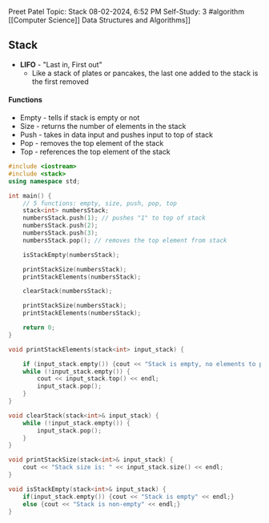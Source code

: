 Preet Patel
Topic: Stack
08-02-2024, 6:52 PM
Self-Study: 3
#algorithm 
[[Computer Science]]
Data Structures and Algorithms]]

## Stack
- **LIFO** - "Last in, First out"
	- Like a stack of plates or pancakes, the last one added to the stack is the first removed
#### Functions
- Empty - tells if stack is empty or not
- Size - returns the number of elements in the stack
- Push - takes in data input and pushes input to top of stack 
- Pop - removes the top element of the stack
- Top - references the top element of the stack

``` c++
#include <iostream>
#include <stack>
using namespace std;

int main() {   
    // 5 functions: empty, size, push, pop, top
    stack<int> numbersStack;
    numbersStack.push(1); // pushes "1" to top of stack
    numbersStack.push(2);
    numbersStack.push(3);
    numbersStack.pop(); // removes the top element from stack

    isStackEmpty(numbersStack);

    printStackSize(numbersStack);
    printStackElements(numbersStack);

    clearStack(numbersStack);

    printStackSize(numbersStack);
    printStackElements(numbersStack);

    return 0;
}
```

``` c++
void printStackElements(stack<int> input_stack) {

	if (input_stack.empty()) {cout << "Stack is empty, no elements to print" << endl;}
	while (!input_stack.empty()) {
		cout << input_stack.top() << endl;
		input_stack.pop();
	}
}
```

``` c++
void clearStack(stack<int>& input_stack) {
    while (!input_stack.empty()) {
        input_stack.pop();
    }
}
```

``` c++
void printStackSize(stack<int>& input_stack) {
    cout << "Stack size is: " << input_stack.size() << endl;
}
```

``` c++
void isStackEmpty(stack<int>& input_stack) {
    if(input_stack.empty()) {cout << "Stack is empty" << endl;}
    else {cout << "Stack is non-empty" << endl;}
}
```

